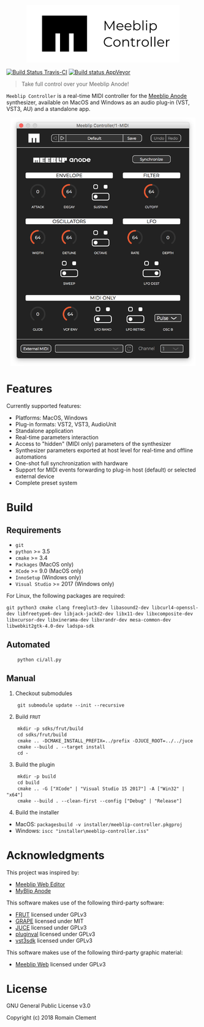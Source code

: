 <p align="center">
  <img src="ext/meeblip-controller-banner.png" height="150" title="Meeblip Controller Banner">
</p>

[![Build Status Travis-CI](https://travis-ci.org/rclement/meeblip-controller.svg)](https://travis-ci.org/rclement/meeblip-controller)
[![Build status AppVeyor](https://ci.appveyor.com/api/projects/status/ub29w4jlrih593ox?svg=true)](https://ci.appveyor.com/project/rclement/meeblip-controller)

> Take full control over your Meeblip Anode!

`Meeblip Controller` is a real-time MIDI controller for the [Meeblip Anode](https://meeblip.com/products/meeblip-anode-synth) synthesizer,
available on MacOS and Windows as an audio plug-in (VST, VST3, AU) and a standalone app.

<p align="center">
  <img src="ext/meeblip-controller-screenshot.png" height="650" title="Meeblip Controller Screenshot">
</p>


# Features

Currently supported features:

- Platforms: MacOS, Windows
- Plug-in formats: VST2, VST3, AudioUnit
- Standalone application
- Real-time parameters interaction
- Access to "hidden" (MIDI only) parameters of the synthesizer
- Synthesizer parameters exported at host level for real-time and offline automations
- One-shot full synchronization with hardware
- Support for MIDI events forwarding to plug-in host (default) or selected external device
- Complete preset system


# Build

## Requirements

- `git`
- `python` >= 3.5
- `cmake` >= 3.4
- `Packages` (MacOS only)
- `XCode` >= 9.0 (MacOS only)
- `InnoSetup` (Windows only)
- `Visual Studio` >= 2017 (Windows only)

For Linux, the following packages are required:

```
git python3 cmake clang freeglut3-dev libasound2-dev libcurl4-openssl-dev libfreetype6-dev libjack-jackd2-dev libx11-dev libxcomposite-dev libxcursor-dev libxinerama-dev libxrandr-dev mesa-common-dev libwebkit2gtk-4.0-dev ladspa-sdk
```

## Automated

```
    python ci/all.py
```

## Manual

1. Checkout submodules

```
    git submodule update --init --recursive
```

2. Build `FRUT`

```
    mkdir -p sdks/frut/build
    cd sdks/frut/build
    cmake .. -DCMAKE_INSTALL_PREFIX=../prefix -DJUCE_ROOT=../../juce
    cmake --build . --target install
    cd -
```

3. Build the plugin

```
    mkdir -p build
    cd build
    cmake .. -G ["XCode" | "Visual Studio 15 2017"] -A ["Win32" | "x64"]
    cmake --build . --clean-first --config ["Debug" | "Release"]
```

4. Build the installer

- MacOS: `packagesbuild -v installer/meeblip-controller.pkgproj`
- Windows: `iscc "installer\meeblip-controller.iss"`


# Acknowledgments

This project was inspired by:

- [Meeblip Web Editor](https://editor.meeblip.com)
- [MyBlip Anode](http://www.dr-midik.fr/site/index.php?post/ticket_MyBlip-anode_2014-04-28)

This software makes use of the following third-party software:

- [FRUT](https://github.com/McMartin/FRUT) licensed under GPLv3
- [GRAPE](https://github.com/rclement/grape) licensed under MIT
- [JUCE](https://github.com/WeAreROLI/JUCE) licensed under GPLv3
- [pluginval](https://github.com/Tracktion/pluginval) licensed under GPLv3
- [vst3sdk](https://github.com/steinbergmedia/vst3sdk) licensed under GPLv3

This software makes use of the following third-party graphic material:

- [Meeblip Web](https://github.com/MeeBlip/meeblip-web) licensed under GPLv3


# License

GNU General Public License v3.0

Copyright (c) 2018 Romain Clement

